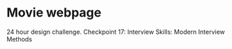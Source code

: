 # Movie webpage
24 hour design challenge. Checkpoint 17: Interview Skills: Modern Interview Methods
